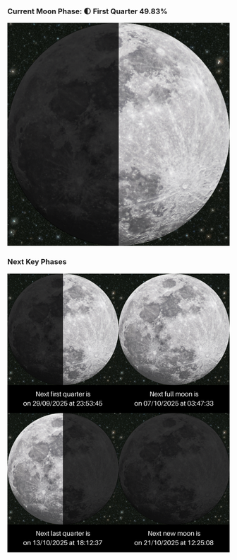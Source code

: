 ### Current Moon Phase: 🌓 First Quarter 49.83%
![Moon Phase](moonphase.png)
### Next Key Phases
![Gallery](gallery.png)
